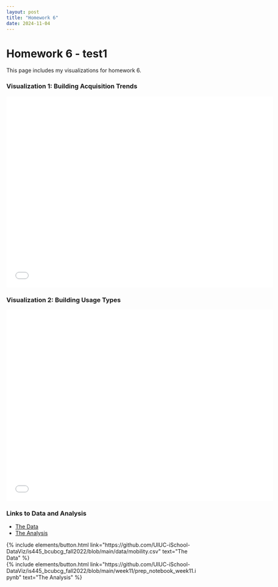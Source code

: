 ```yaml
---
layout: post
title: "Homework 6"
date: 2024-11-04
---
```


# Homework 6 - test1

This page includes my visualizations for homework 6.

<vegachart schema-url="{{ site.baseurl }}/assets/json/line_chart.json" style="width: 100%"></vegachart>

### Visualization 1: Building Acquisition Trends
<iframe src="{{ site.baseurl }}/line_chart.json" width="700" height="500" frameborder="0"></iframe>

### Visualization 2: Building Usage Types
<iframe src="{{ site.baseurl }}/bar_chart.json" width="700" height="500" frameborder="0"></iframe>

### Links to Data and Analysis
- [The Data](https://raw.githubusercontent.com/UIUC-iSchool-DataViz/is445_data/main/building_inventory.csv)
- [The Analysis](https://github.com/.ipynb)

<div class="left">
{% include elements/button.html link="https://github.com/UIUC-iSchool-DataViz/is445_bcubcg_fall2022/blob/main/data/mobility.csv" text="The Data" %}
</div>

<div class="right">
{% include elements/button.html link="https://github.com/UIUC-iSchool-DataViz/is445_bcubcg_fall2022/blob/main/week11/prep_notebook_week11.ipynb" text="The Analysis" %}
</div>
